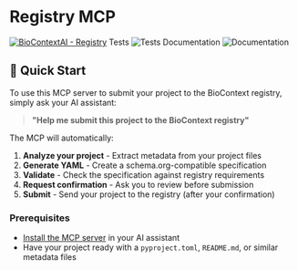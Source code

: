 # Registry MCP

[![BioContextAI - Registry](https://img.shields.io/badge/Registry-package?style=flat&label=BioContextAI&labelColor=%23fff&color=%233555a1&link=https%3A%2F%2Fbiocontext.ai%2Fregistry)](https://biocontext.ai/registry)
Tests ![Tests][badge-tests]
Documentation ![Documentation][badge-docs]

[badge-tests]: https://img.shields.io/github/actions/workflow/status/slolab/registry-mcp/test.yaml?branch=main
[badge-docs]: https://img.shields.io/github/actions/workflow/status/slolab/registry-mcp/docs.yaml?branch=main

## 🚀 Quick Start

To use this MCP server to submit your project to the BioContext registry, simply ask your AI assistant:

> **"Help me submit this project to the BioContext registry"**

The MCP will automatically:

1. **Analyze your project** - Extract metadata from your project files
2. **Generate YAML** - Create a schema.org-compatible specification  
3. **Validate** - Check the specification against registry requirements
4. **Request confirmation** - Ask you to review before submission
5. **Submit** - Send your project to the registry (after your confirmation)

### Prerequisites

- [Install the MCP server](installation.md) in your AI assistant
- Have your project ready with a `pyproject.toml`, `README.md`, or similar metadata files
